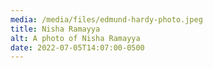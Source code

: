 ```yaml
---
media: /media/files/edmund-hardy-photo.jpeg
title: Nisha Ramayya
alt: A photo of Nisha Ramayya
date: 2022-07-05T14:07:00-0500
---
```

